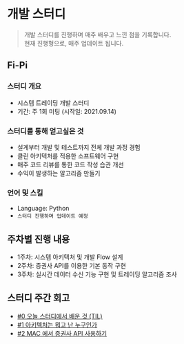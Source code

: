 # 개발 스터디

> 개발 스터디를 진행하며 매주 배우고 느낀 점을 기록합니다. <br>
> 현재 진행형으로, 매주 업데이트 됩니다.

## Fi-Pi

### 스터디 개요

- 시스템 트레이딩 개발 스터디
- 기간: 주 1회 미팅 (시작일: 2021.09.14)

### 스터디를 통해 얻고싶은 것

- 설계부터 개발 및 테스트까지 전체 개발 과정 경험
- 클린 아키텍처를 적용한 소프트웨어 구현
- 매주 코드 리뷰를 통한 코드 작성 습관 개선
- 수익이 발생하는 알고리즘 만들기

### 언어 및 스킬

- Language: Python
- `스터디 진행하며 업데이트 예정`

## 주차별 진행 내용

- 1주차: 시스템 아키텍처 및 개발 Flow 설계
- 2주차: 증권사 API를 이용한 기본 동작 구현
- 3주차: 실시간 데이터 수신 기능 구현 및 트레이딩 알고리즘 조사

## 스터디 주간 회고

* [#0 오늘 스터디에서 배운 것 (TIL)](/_Experience/System_Trading/00_meeting_til.md)
* [#1 아키텍처는 뭐고 난 누구인가](/_Experience/System_Trading/01_week1_log.md)
* [#2 MAC 에서 증권사 API 사용하기](/_Experience/System_Trading/02_week2_log.md)